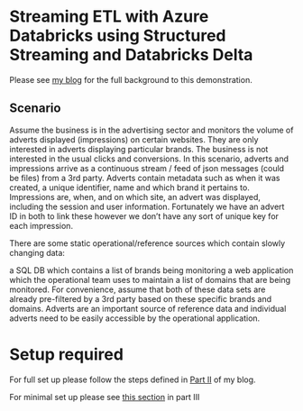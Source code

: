 # Streaming ETL with Azure Databricks using Structured Streaming and Databricks Delta

Please see [my blog](https://medium.com/@Nicholas_Hurt/an-introduction-to-streaming-etl-on-azure-databricks-using-structured-streaming-databricks-16b369d77e34) for the full background to this demonstration.

## Scenario

Assume the business is in the advertising sector and monitors the volume of adverts displayed (impressions) on certain websites. They are only interested in adverts displaying particular brands. The business is not interested in the usual clicks and conversions. In this scenario, adverts and impressions arrive as a continuous stream / feed of json messages (could be files) from a 3rd party. Adverts contain metadata such as when it was created, a unique identifier, name and which brand it pertains to. Impressions are, when, and on which site, an advert was displayed, including the session and user information. Fortunately we have an advert ID in both to link these however we don’t have any sort of unique key for each impression.

There are some static operational/reference sources which contain slowly changing data:

a SQL DB which contains a list of brands being monitoring
a web application which the operational team uses to maintain a list of domains that are being monitored.
For convenience, assume that both of these data sets are already pre-filtered by a 3rd party based on these specific brands and domains. Adverts are an important source of reference data and individual adverts need to be easily accessible by the operational application.

# Setup required
For full set up please follow the steps defined in [Part II](https://medium.com/@Nicholas_Hurt/an-introduction-to-streaming-etl-on-azure-databricks-using-structured-streaming-databricks-delta-f0f57ac7aa67) of my blog.

For minimal set up please see [this section](https://medium.com/@Nicholas_Hurt/an-introduction-to-streaming-etl-on-azure-databricks-using-structured-streaming-databricks-delta-50cd5194435a#4458) in part III
